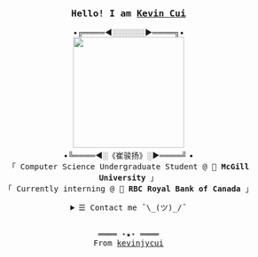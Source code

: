 <h3 align="center"><samp>Hello! I am <b><a rel="nofollow noopener noreferrer" target="_blank" href="https://kevincui.dev">Kevin Cui</a></b></samp></h3>
<p align="center">
  •╔════◄░░░░░░►════╗•
  <br>
  <img width="200" height="200" src="https://raw.githubusercontent.com/kevinjycui/kevinjycui/master/guy_smiling.gif">
  <br>
  •╚════◄░《崔骏扬》░►════╝ •
  <br>
  <samp>
    「 Computer Science Undergraduate Student @ 🏫 <b>McGill University</b> 」<br>
    「 Currently interning @ 🏦 <b>RBC Royal Bank of Canada</b> 」<br>
  </samp>
</p>
<details align="center">
   <summary> <samp>&#9776; Contact me ¯\_(ツ)_/¯</samp></summary>
   <samp>
      <img width="150" height="150" src="https://raw.githubusercontent.com/kevinjycui/kevinjycui/master/demon_laughing.gif"></img><br>
      <a rel="nofollow noopener noreferrer" target="_blank" href="https://kevincui.dev">
        KEVINCUI.DEV  
      </a>
      &nbsp;
      <a rel="nofollow noopener noreferrer" target="_blank" href="https://www.linkedin.com/in/kevin-jy-cui/">
        <img src="https://img.shields.io/badge/-Kevin_Cui-blue?style=flat-square&logo=Linkedin&logoColor=white&link=https://www.linkedin.com/in/kevin-jy-cui"></img>
      </a>
      <a rel="nofollow noopener noreferrer" target="_blank" href="https://www.youtube.com/channel/UCRb6Mw3fJ6OFzp-cB9X29aA">
        <img src="https://img.shields.io/badge/-Kevin_Cui-red?style=flat-square&logo=YouTube&logoColor=white&link=https://www.youtube.com/channel/UCRb6Mw3fJ6OFzp-cB9X29aA">
      </a>
  <br>
  <p>
    Also known as <b>ManchurioX</b> on <a rel="nofollow noopener noreferrer" target="_blank" href="https://dmoj.ca/user/ManchurioX"><img src="https://raw.githubusercontent.com/DMOJ/online-judge/master/logo.png" width="20" height="20" ></img> DMOJ</a> and <a rel="nofollow noopener noreferrer" target="_blank" href="https://keybase.io/manchuriox/sigs/39eeed2172a6094b556042eec257071c22d6953ae4576d1995315ac3774404500f">Keybase</a>
  </p>
  <p>
  <a rel="nofollow noopener noreferrer" target="_blank" href="https://kevinjycui.github.io/src/Kevin%20Cui%20General%20Resume.pdf">📄 Résumé</a>
  </p>
  <p>
    Current project: 
    <a rel="nofollow noopener noreferrer" target="_blank" href="https://github.com/kevinjycui/Practice-Bot">
      <img src="https://raw.githubusercontent.com/kevinjycui/Practice-Bot/master/logo.png" width="20" height="20" ></img>
      Practice Bot
    </a>
  </p>
  </samp>
</details>
<br>
<samp>
  <p align="center">
    ════ ⋆★⋆ ════<br>
    From <a href="https://github.com/kevinjycui/kevinjycui">kevinjycui</a>
  </p>
</samp>
